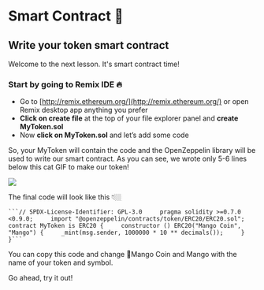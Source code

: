 Smart Contract 📜
=================

Write your token smart contract
-------------------------------

Welcome to the next lesson. It's smart contract time!

### Start by going to Remix IDE 🔥

*   Go to [http://remix.ethereum.org/](http://remix.ethereum.org/) or open Remix desktop app anything you prefer
*   **Click on create file** at the top of your file explorer panel and **create MyToken.sol**
*   Now **click on MyToken.sol** and let’s add some code

So, your MyToken will contain the code and the OpenZeppelin library will be used to write our smart contract. As you can see, we wrote only 5-6 lines below this cat GIF to make our token!

![](https://metaschool.s3-ap-southeast-1.amazonaws.com/images/8o89OsJFmktumInRDxbTXULLldZpFdgXHZSUevRh.gif)

The final code will look like this 👇🏼

    ```// SPDX-License-Identifier: GPL-3.0     pragma solidity >=0.7.0 <0.9.0;     import "@openzeppelin/contracts/token/ERC20/ERC20.sol";     contract MyToken is ERC20 {     constructor () ERC20("Mango Coin", "Mango") {     _mint(msg.sender, 1000000 * 10 ** decimals());     }     }```

You can copy this code and change 🥭Mango Coin and Mango with the name of your token and symbol. 

Go ahead, try it out!
